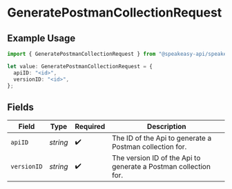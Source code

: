 # GeneratePostmanCollectionRequest

## Example Usage

```typescript
import { GeneratePostmanCollectionRequest } from "@speakeasy-api/speakeasy-client-sdk-typescript/sdk/models/operations";

let value: GeneratePostmanCollectionRequest = {
  apiID: "<id>",
  versionID: "<id>",
};
```

## Fields

| Field                                                           | Type                                                            | Required                                                        | Description                                                     |
| --------------------------------------------------------------- | --------------------------------------------------------------- | --------------------------------------------------------------- | --------------------------------------------------------------- |
| `apiID`                                                         | *string*                                                        | :heavy_check_mark:                                              | The ID of the Api to generate a Postman collection for.         |
| `versionID`                                                     | *string*                                                        | :heavy_check_mark:                                              | The version ID of the Api to generate a Postman collection for. |
